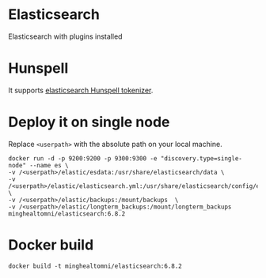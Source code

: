 # Elasticsearch
Elasticsearch with plugins installed

# Hunspell
It supports [elasticsearch Hunspell tokenizer](https://www.elastic.co/guide/en/elasticsearch/reference/6.8/analysis-hunspell-tokenfilter.html).

# Deploy it on single node
Replace `<userpath>` with the absolute path on your local machine.

```
docker run -d -p 9200:9200 -p 9300:9300 -e "discovery.type=single-node" --name es \
-v /<userpath>/elastic/esdata:/usr/share/elasticsearch/data \
-v /<userpath>/elastic/elasticsearch.yml:/usr/share/elasticsearch/config/elasticsearch.yml \
-v /<userpath>/elastic/backups:/mount/backups  \
-v /<userpath>/elastic/longterm_backups:/mount/longterm_backups minghealtomni/elasticsearch:6.8.2
```

# Docker build
`docker build -t minghealtomni/elasticsearch:6.8.2`
